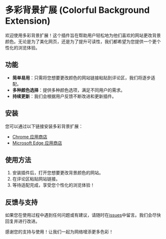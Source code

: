 # 多彩背景扩展 (Colorful Background Extension)

欢迎使用多彩背景扩展！这个插件旨在帮助用户轻松地为他们喜欢的网站更改背景颜色。无论是为了美化网页，还是为了提升可读性，我们都希望为您提供一个更个性化的浏览体验。

## 功能

- **简单易用**：只需将您想要更改颜色的网站链接粘贴到评论区，我们将逐步适配。
- **多种颜色选择**：提供多种颜色选项，满足不同用户的需求。
- **持续更新**：我们会根据用户反馈不断改进和更新插件。

## 安装

您可以通过以下链接安装多彩背景扩展：

- [Chrome 应用商店](https://chromewebstore.google.com/detail/%E5%A4%9A%E5%BD%A9%E8%83%8C%E6%99%AF/kjdglnecpmkeokdeboehpaajdddhommg)
- [Microsoft Edge 应用商店](https://microsoftedge.microsoft.com/addons/detail/pndeoniljijhiemfdogejkhmbggpognj)

## 使用方法

1. 安装插件后，打开您想要更改背景颜色的网站。
2. 在评论区粘贴网站链接。
3. 等待适配完成，享受您个性化的浏览体验！

## 反馈与支持

如果您在使用过程中遇到任何问题或有建议，请随时在[issues](https://github.com/ext-colorful/ext-colorful/issues)中留言。我们会尽快回复并进行改进。

感谢您的支持与使用！让我们一起为网络增添更多色彩！
